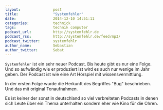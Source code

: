 ```yaml
---
layout:               post
title:                "Systemfehler"
date:                 2014-12-10 14:51:11
categories:           technick
tags:                 technik computer 
podcast_url:          http://systemfehlr.de
podcast_rss:          http://systemfehlr.de/feed/mp3/
podcast_twitter:      systemfehlr
author_name:          Sebastian
author_twitter:       Sebat
---
```

`Systemfehler` ist ein sehr neuer Podcast. Bis heute gibt es nur eine Folge. Und so aufwändig wie er produziert ist wird es auch nur wenige im Jahr geben. Der Podcast ist wie eine Art Hörspiel mit wissensvermittlung.

In der ersten Folge wurde die Herkunft des Begriffes "Bug" beschrieben. Und das mit original Tonaufnahmen.

Es ist keiner der sonst in deutschland so viel verbreiteten Podcasts in denen sich Leute über ein Thema unterhalten sondern eher wie Kino für die Ohren.